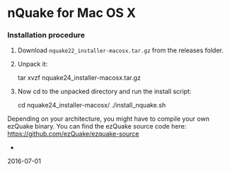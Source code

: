 nQuake for Mac OS X
======

### Installation procedure

1) Download `nquake22_installer-macosx.tar.gz` from the releases folder.<br>
2) Unpack it:

    tar xvzf nquake24_installer-macosx.tar.gz

3) Now cd to the unpacked directory and run the install script:

    cd nquake24_installer-macosx/
    ./install_nquake.sh

Depending on your architecture, you might have to compile your own ezQuake binary. You can find the ezQuake source code here: https://github.com/ezQuake/ezquake-source

-
2016-07-01


